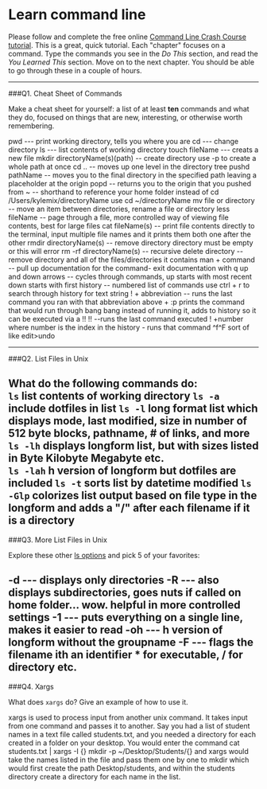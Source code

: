 # Learn command line

Please follow and complete the free online [Command Line Crash Course
tutorial](http://cli.learncodethehardway.org/book/). This is a great,
quick tutorial. Each "chapter" focuses on a command. Type the commands
you see in the _Do This_ section, and read the _You Learned This_
section. Move on to the next chapter. You should be able to go through
these in a couple of hours.

---

###Q1.  Cheat Sheet of Commands  

Make a cheat sheet for yourself: a list of at least **ten** commands and what they do, focused on things that are new, interesting, or otherwise worth remembering.

pwd --- print working directory, tells you where you are
cd --- change directory
ls --- list contents of working directory
touch  fileName --- creats a new file
mkdir directoryName(s)(path) -- create directory use -p to create a whole path at once
cd .. -- moves up one level in the directory tree
pushd pathName -- moves you to the final directory in the specified path leaving a placeholder at the origin
popd --  returns you to the origin that you pushed from
~  -- shorthand to reference your home folder instead of cd /Users/kylemix/directoryName use cd ~/directoryName
mv file or directory -- move an item between directories, rename a file or directory
less fileName -- page through a file, more controlled way of viewing file contents, best for large files
cat fileName(s) -- print file contents directly to the terminal, input multiple file names and it prints them both one after the other
rmdir directoryName(s) -- remove directory directory must be empty or this will error
rm -rf directoryName(s) -- recursive delete directory -- remove directory and all of the files/directories it contains 
man + command -- pull up documentation for the command- exit documentation with q
up and down arrows -- cycles through commands,  up starts with most recent down starts with first
history -- numbered list of commands
use ctrl + r to search through history for text string
! + abbreviation -- runs the last command you ran with that abbreviation
above + :p  prints the command that would run through bang bang instead of running it, adds to history so it can be executed via a !!
!! --runs the last command executed
! +number where number is the index in the history - runs that command
^f^F  sort of like edit>undo





---

###Q2.  List Files in Unix   

What do the following commands do:  
`ls`  list contents of working directory
`ls -a`  include dotfiles in list
`ls -l`  long format list which displays mode, last modified, size in number of 512 byte blocks, pathname, # of links, and more
`ls -lh` displays longform list, but with sizes listed in Byte Kilobyte Megabyte etc.  
`ls -lah`  h version of longform but dotfiles are included
`ls -t`  sorts list by datetime modified
`ls -Glp` colorizes list output based on file type in the longform and adds a "/" after each filename if it is a directory
---

###Q3.  More List Files in Unix  

Explore these other [ls options](http://www.techonthenet.com/unix/basic/ls.php) and pick 5 of your favorites:

-d --- displays only directories
-R --- also displays subdirectories, goes nuts if called on home folder... wow. helpful in more controlled settings
-1 --- puts everything on a single line,  makes it easier to read
-oh --- h version of longform without the groupname 
-F --- flags the filename ith an identifier * for executable, / for directory etc.
---

###Q4.  Xargs   

What does `xargs` do? Give an example of how to use it.

xargs is used to process input from another unix command. It takes input from one command and passes it to another.  Say you had a list of student names in a text file called students.txt, and you needed a directory for each created in a folder on your desktop.  You would enter the command cat students.txt | xargs -I {} mkdir -p ~/Desktop/Students/{} and xargs would take the names listed in the file and pass them one by one to mkdir which would first create the path Desktop/students, and within the students directory create a directory for each name in the list.  
 


